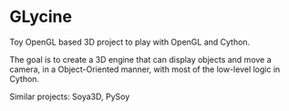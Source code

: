 GLycine
=======

Toy OpenGL based 3D project to play with OpenGL and Cython.

The goal is to create a 3D engine that can display objects and move a camera,
in a Object-Oriented manner, with most of the low-level logic in Cython.

Similar projects: Soya3D, PySoy
